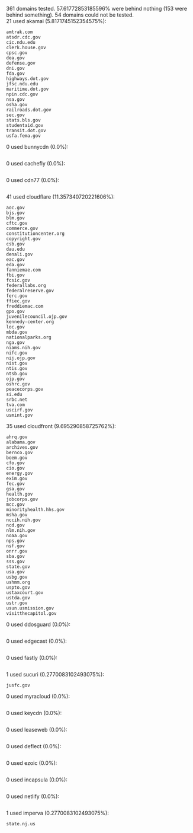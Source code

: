 361 domains tested. 57.61772853185596% were behind nothing (153 were behind something). 54 domains could not be tested.<br>
21 used akamai (5.8171745152354575%):
```
amtrak.com
atsdr.cdc.gov
cic.ndu.edu
clerk.house.gov
cpsc.gov
dea.gov
defense.gov
dni.gov
fda.gov
highways.dot.gov
jfsc.ndu.edu
maritime.dot.gov
npin.cdc.gov
nsa.gov
osha.gov
railroads.dot.gov
sec.gov
stats.bls.gov
studentaid.gov
transit.dot.gov
usfa.fema.gov
```

0 used bunnycdn (0.0%):
```

```

0 used cachefly (0.0%):
```

```

0 used cdn77 (0.0%):
```

```

41 used cloudflare (11.357340720221606%):
```
aoc.gov
bjs.gov
blm.gov
cftc.gov
commerce.gov
constitutioncenter.org
copyright.gov
csb.gov
dau.edu
denali.gov
eac.gov
eda.gov
fanniemae.com
fbi.gov
fcsic.gov
federallabs.org
federalreserve.gov
ferc.gov
ffiec.gov
freddiemac.com
gpo.gov
juvenilecouncil.ojp.gov
kennedy-center.org
loc.gov
mbda.gov
nationalparks.org
nga.gov
niams.nih.gov
nifc.gov
nij.ojp.gov
nist.gov
ntis.gov
ntsb.gov
ojp.gov
oshrc.gov
peacecorps.gov
si.edu
srbc.net
tva.com
uscirf.gov
usmint.gov
```

35 used cloudfront (9.695290858725762%):
```
ahrq.gov
alabama.gov
archives.gov
bernco.gov
boem.gov
cfo.gov
cio.gov
energy.gov
exim.gov
fec.gov
gsa.gov
health.gov
jobcorps.gov
mcc.gov
minorityhealth.hhs.gov
msha.gov
nccih.nih.gov
ncd.gov
nlm.nih.gov
noaa.gov
nps.gov
nsf.gov
onrr.gov
sba.gov
sss.gov
state.gov
usa.gov
usbg.gov
ushmm.org
uspto.gov
ustaxcourt.gov
ustda.gov
ustr.gov
usun.usmission.gov
visitthecapitol.gov
```

0 used ddosguard (0.0%):
```

```

0 used edgecast (0.0%):
```

```

0 used fastly (0.0%):
```

```

1 used sucuri (0.2770083102493075%):
```
jusfc.gov
```

0 used myracloud (0.0%):
```

```

0 used keycdn (0.0%):
```

```

0 used leaseweb (0.0%):
```

```

0 used deflect (0.0%):
```

```

0 used ezoic (0.0%):
```

```

0 used incapsula (0.0%):
```

```

0 used netlify (0.0%):
```

```

1 used imperva (0.2770083102493075%):
```
state.nj.us
```

